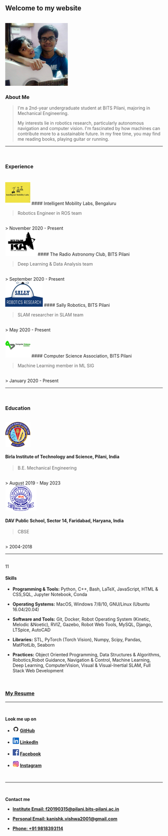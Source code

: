 ## Welcome to my website



<br/>

<img src="img/cropped.png" class="img-responsive" alt="" width="200" height="200" />

### About Me

> I'm a 2nd-year undergraduate student at BITS Pilani, majoring in Mechanical Engineering. 
> 
> My interests lie in robotics research, particularly autonomous navigation and computer vision. I'm fascinated by how machines can contribute more to a sustainable future. In my free time, you may find me reading books, playing guitar or running.

___

<br/>


### Experience

<br/>
<img src="img/iml.png" class="img-responsive" alt="" width="80" height="80" />
#### Intelligent Mobility Labs, Bengaluru

> Robotics Engineer in ROS team
<br/>
> November 2020 - Present


<br/>
<img src="img/trac.png" class="img-responsive" alt="" width="100" height="80" />
#### The Radio Astronomy Club, BITS Pilani

> Deep Learning & Data Analysis team
<br/>
> September 2020 - Present


<br/>
<img src="img/sally.png" class="img-responsive" alt="" width="120" height="80" />
#### Sally Robotics, BITS Pilani

> SLAM researcher in SLAM team
<br/>
> May 2020 - Present


<br/>
<img src="img/csa.png" class="img-responsive" alt="" width="80" height="80" />
#### Computer Science Association, BITS Pilani

> Machine Learning member in ML SIG
<br/>
> January 2020 - Present


___


<br/>


### Education
<br/>
<img src="img/bits.png" class="img-responsive" alt="" width="80" height="80" />

#### Birla Institute of Technology and Science, Pilani, India

> B.E. Mechanical Engineering 
<br/>
> August 2019 - May 2023


<br/>
<img src="img/dav.png" class="img-responsive" alt="" width="100" height="80" />

#### DAV Public School, Sector 14, Faridabad, Haryana, India
> CBSE
<br/>
> 2004-2018


___

<br/><tr>
11
</tr>



#### Skills



- **Programming & Tools:** Python, C++, Bash, LaTeX, JavaScript, HTML & CSS,SQL, Jupyter Notebook, Conda


- **Operating Systems:** MacOS, Windows 7/8/10, GNU/Linux (Ubuntu 16.04/20.04)


- **Software and Tools:** Git, Docker, Robot Operating System (Kinetic, Melodic &Noetic), RVIZ, Gazebo, Robot Web Tools, MySQL, Django, LTSpice, AutoCAD


- **Libraries:** STL, PyTorch (Torch Vision), Numpy, Scipy, Pandas, MatPlotLib, Seaborn


- **Practices:** Object Oriented Programming, Data Structures & Algorithms, Robotics,Robot Guidance, Navigation & Control, Machine Learning, Deep Learning, ComputerVision, Visual & Visual-Inertial SLAM, Full Stack Web Development

<br/>

### **[My Resume](https://www.overleaf.com/read/hrdhdsjjkcgn)**

___


<br/>


**Look me up on**
-   **<img src="img/github.png" class="img-responsive" alt="" width="20" height="20" />   [GitHub](https://github.com/kanishk598)**


-   **<img src="img/linkedin.png" class="img-responsive" alt="" width="20" height="20" />   [LinkedIn](https://www.linkedin.com/in/kanishk-vishwakarma-880457190/)**


-   **<img src="img/facebook.png" class="img-responsive" alt="" width="20" height="20" />   [Facebook](https://www.facebook.com/kanishk.vishwakarma.3/)**


-   **<img src="img/insta.png" class="img-responsive" alt="" width="20" height="20" />   [Instagram](https://www.instagram.com/konixboi/)**


<br/>

___

<br/>


**Contact me**


- **<a href="mailto:f20190315@pilani.bits-pilani.ac.in">Institute Email: f20190315@pilani.bits-pilani.ac.in</a>**


- **<a href="mailto:kanishk.vishwa2001@gmail.com">Personal Email: kanishk.vishwa2001@gmail.com</a>**


- **<a href="tel:+919818393114">Phone: +91 9818393114</a>**


